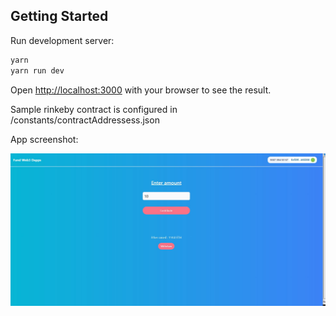 ## Getting Started

Run development server:

```bash
yarn
yarn run dev
```

Open [http://localhost:3000](http://localhost:3000) with your browser to see the result.

Sample rinkeby contract is configured in /constants/contractAddressess.json

App screenshot:

![Alt text](./public/App.JPG)
